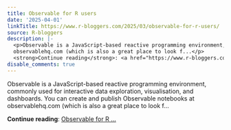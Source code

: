```yaml
---
title: Observable for R users
date: '2025-04-01'
linkTitle: https://www.r-bloggers.com/2025/03/observable-for-r-users/
source: R-bloggers
description: |-
  <p>Observable is a JavaScript-based reactive programming environment, commonly used for interactive data exploration, visualisation, and dashboards. You can create and publish Observable notebooks at<br />
  observablehq.com (which is also a great place to look f...</p>
  <strong>Continue reading</strong>: <a href="https://www.r-bloggers.com/2025/03/observable-for-r-users/">Observable for R ...
disable_comments: true
---
```

<p>Observable is a JavaScript-based reactive programming environment, commonly used for interactive data exploration, visualisation, and dashboards. You can create and publish Observable notebooks at<br />
observablehq.com (which is also a great place to look f...</p>
<strong>Continue reading</strong>: <a href="https://www.r-bloggers.com/2025/03/observable-for-r-users/">Observable for R ...
